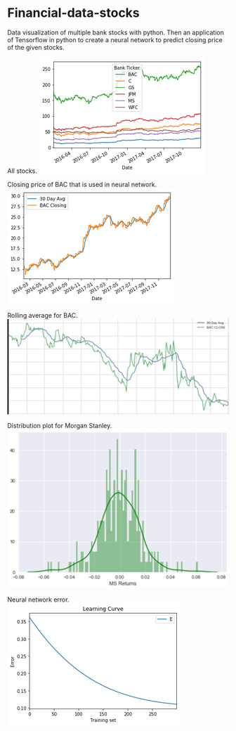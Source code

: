 # Financial-data-stocks
Data visualization of multiple bank stocks with python. Then an application of Tensorflow in python to create a neural network to predict closing price of the given stocks.

All stocks.
![alt text](https://github.com/popCoffee/Financial-data-stocks/blob/master/pics/price_day.png)

Closing price of BAC that is used in neural network.
![alt text](https://github.com/popCoffee/Financial-data-stocks/blob/master/pics/BAC.png)

Rolling average for BAC.
![alt text](https://github.com/popCoffee/Financial-data-stocks/blob/master/pics/rollingAvg_BAC_30days_.jpg)

Distribution plot for Morgan Stanley.
![alt text](https://github.com/popCoffee/Financial-data-stocks/blob/master/pics/distPlot_MS_.jpg)

Neural network error.
![alt text](https://github.com/popCoffee/Financial-data-stocks/blob/master/pics/LearnCurve.png)


